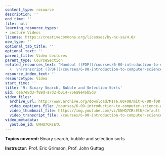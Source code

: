 ```yaml
---
content_type: resource
description: ''
end_time: ''
file: null
learning_resource_types:
- Lecture Videos
license: https://creativecommons.org/licenses/by-nc-sa/4.0/
ocw_type: ''
optional_tab_title: ''
optional_text: ''
parent_title: Video Lectures
parent_type: CourseSection
related_resources_text: "Handout ([PDF](/courses/6-00-introduction-to-computer-science-and-programming-fall-2008/resources/lec9))\
  \  \nTranscript ([PDF](/courses/6-00-introduction-to-computer-science-and-programming-fall-2008/resources/6-00f08-l09))"
resource_index_text: ''
resourcetype: Video
start_time: ''
title: '9: Binary Search, Bubble and Selection Sorts'
uid: ce67e8d3-f89d-a7d2-b014-756a9e46b5d0
video_files:
  archive_url: http://www.archive.org/download/MIT6.00F08/mit-6-00-f08-lec09_300k.mp4
  video_captions_file: /courses/6-00-introduction-to-computer-science-and-programming-fall-2008/71420bb338e3554593de32257450fdb9_UNHQ7CRsEtU.vtt
  video_thumbnail_file: https://img.youtube.com/vi/UNHQ7CRsEtU/default.jpg
  video_transcript_file: /courses/6-00-introduction-to-computer-science-and-programming-fall-2008/ba3eae811456f01a4aa6d63e272ba278_UNHQ7CRsEtU.pdf
video_metadata:
  youtube_id: UNHQ7CRsEtU
---
```


**Topics covered:** Binary search, bubble and selection sorts

**Instructor:** Prof. Eric Grimson, Prof. John Guttag

